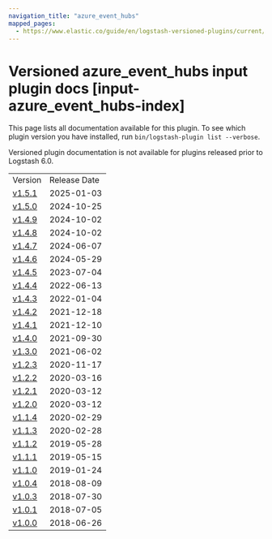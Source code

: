 ```yaml
---
navigation_title: "azure_event_hubs"
mapped_pages:
  - https://www.elastic.co/guide/en/logstash-versioned-plugins/current/input-azure_event_hubs-index.html
---
```


# Versioned azure_event_hubs input plugin docs [input-azure_event_hubs-index]

This page lists all documentation available for this plugin. To see which plugin version you have installed, run `bin/logstash-plugin list --verbose`.

Versioned plugin documentation is not available for plugins released prior to Logstash 6.0.

| | |
| :- | :- |
| Version | Release Date |
| [v1.5.1](v1-5-1-plugins-inputs-azure_event_hubs.md) | 2025-01-03 |
| [v1.5.0](v1-5-0-plugins-inputs-azure_event_hubs.md) | 2024-10-25 |
| [v1.4.9](v1-4-9-plugins-inputs-azure_event_hubs.md) | 2024-10-02 |
| [v1.4.8](v1-4-8-plugins-inputs-azure_event_hubs.md) | 2024-10-02 |
| [v1.4.7](v1-4-7-plugins-inputs-azure_event_hubs.md) | 2024-06-07 |
| [v1.4.6](v1-4-6-plugins-inputs-azure_event_hubs.md) | 2024-05-29 |
| [v1.4.5](v1-4-5-plugins-inputs-azure_event_hubs.md) | 2023-07-04 |
| [v1.4.4](v1-4-4-plugins-inputs-azure_event_hubs.md) | 2022-06-13 |
| [v1.4.3](v1-4-3-plugins-inputs-azure_event_hubs.md) | 2022-01-04 |
| [v1.4.2](v1-4-2-plugins-inputs-azure_event_hubs.md) | 2021-12-18 |
| [v1.4.1](v1-4-1-plugins-inputs-azure_event_hubs.md) | 2021-12-10 |
| [v1.4.0](v1-4-0-plugins-inputs-azure_event_hubs.md) | 2021-09-30 |
| [v1.3.0](v1-3-0-plugins-inputs-azure_event_hubs.md) | 2021-06-02 |
| [v1.2.3](v1-2-3-plugins-inputs-azure_event_hubs.md) | 2020-11-17 |
| [v1.2.2](v1-2-2-plugins-inputs-azure_event_hubs.md) | 2020-03-16 |
| [v1.2.1](v1-2-1-plugins-inputs-azure_event_hubs.md) | 2020-03-12 |
| [v1.2.0](v1-2-0-plugins-inputs-azure_event_hubs.md) | 2020-03-12 |
| [v1.1.4](v1-1-4-plugins-inputs-azure_event_hubs.md) | 2020-02-29 |
| [v1.1.3](v1-1-3-plugins-inputs-azure_event_hubs.md) | 2020-02-28 |
| [v1.1.2](v1-1-2-plugins-inputs-azure_event_hubs.md) | 2019-05-28 |
| [v1.1.1](v1-1-1-plugins-inputs-azure_event_hubs.md) | 2019-05-15 |
| [v1.1.0](v1-1-0-plugins-inputs-azure_event_hubs.md) | 2019-01-24 |
| [v1.0.4](v1-0-4-plugins-inputs-azure_event_hubs.md) | 2018-08-09 |
| [v1.0.3](v1-0-3-plugins-inputs-azure_event_hubs.md) | 2018-07-30 |
| [v1.0.1](v1-0-1-plugins-inputs-azure_event_hubs.md) | 2018-07-05 |
| [v1.0.0](v1-0-0-plugins-inputs-azure_event_hubs.md) | 2018-06-26 |
